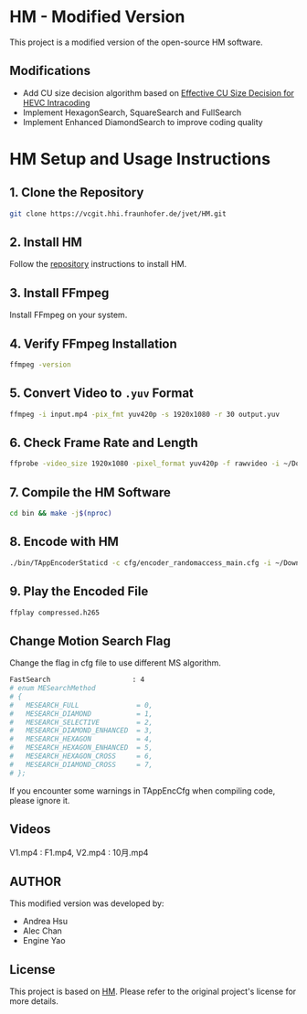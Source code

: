 # HM - Modified Version

This project is a modified version of the open-source HM software.

## Modifications
- Add CU size decision algorithm based on [Effective CU Size Decision for HEVC Intracoding](https://ieeexplore.ieee.org/document/6862903)
- Implement HexagonSearch, SquareSearch and FullSearch
- Implement Enhanced DiamondSearch to improve coding quality

# HM Setup and Usage Instructions

## 1. Clone the Repository
```bash
git clone https://vcgit.hhi.fraunhofer.de/jvet/HM.git
```

## 2. Install HM
Follow the [repository](https://vcgit.hhi.fraunhofer.de/jvet/HM.git) instructions to install HM.

## 3. Install FFmpeg
Install FFmpeg on your system.

## 4. Verify FFmpeg Installation
```bash
ffmpeg -version
```

## 5. Convert Video to `.yuv` Format
```bash
ffmpeg -i input.mp4 -pix_fmt yuv420p -s 1920x1080 -r 30 output.yuv
```

## 6. Check Frame Rate and Length
```bash
ffprobe -video_size 1920x1080 -pixel_format yuv420p -f rawvideo -i ~/Downloads/output.yuv
```

## 7. Compile the HM Software
```bash
cd bin && make -j$(nproc)
```

## 8. Encode with HM
```bash
./bin/TAppEncoderStaticd -c cfg/encoder_randomaccess_main.cfg -i ~/Downloads/output.yuv -b compressed.h265 -wdt 1920 -hgt 1080 -fr 25 -f 9875
```

## 9. Play the Encoded File
```bash
ffplay compressed.h265
```

Change Motion Search Flag
-------------------------------
Change the flag in cfg file to use different MS algorithm.
```bash
FastSearch                    : 4         
# enum MESearchMethod
# {
#   MESEARCH_FULL              = 0,
#   MESEARCH_DIAMOND           = 1,
#   MESEARCH_SELECTIVE         = 2,
#   MESEARCH_DIAMOND_ENHANCED  = 3,
#   MESEARCH_HEXAGON           = 4,
#   MESEARCH_HEXAGON_ENHANCED  = 5,
#   MESEARCH_HEXAGON_CROSS     = 6,
#   MESEARCH_DIAMOND_CROSS     = 7,
# };
```
If you encounter some warnings  in TAppEncCfg when compiling code, please ignore it.

Videos
-------------------------------
V1.mp4 : F1.mp4,
V2.mp4 : 10月.mp4

## AUTHOR
This modified version was developed by:
- Andrea Hsu
- Alec Chan
- Engine Yao

## License
This project is based on [HM](https://vcgit.hhi.fraunhofer.de/jvet/HM.git). Please refer to the original project's license for more details.